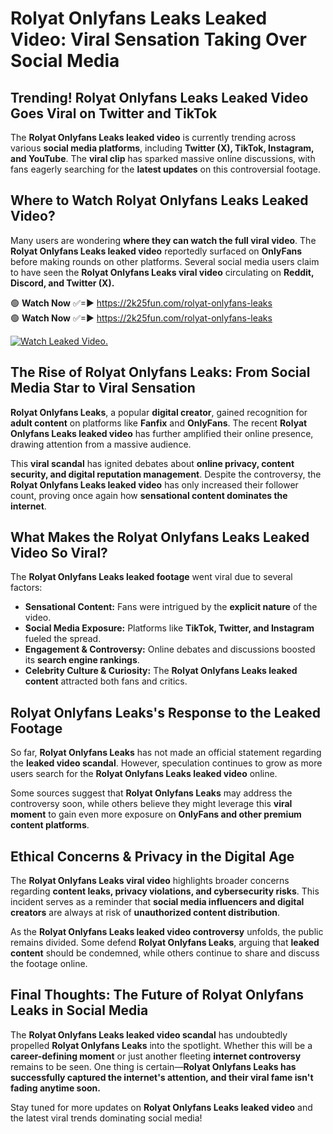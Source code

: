 # Rolyat Onlyfans Leaks Leaked Video: Viral Sensation Taking Over Social Media

## **Trending! Rolyat Onlyfans Leaks Leaked Video Goes Viral on Twitter and TikTok**
The **Rolyat Onlyfans Leaks leaked video** is currently trending across various **social media platforms**, including **Twitter (X), TikTok, Instagram, and YouTube**. The **viral clip** has sparked massive online discussions, with fans eagerly searching for the **latest updates** on this controversial footage.

## **Where to Watch Rolyat Onlyfans Leaks Leaked Video?**
Many users are wondering **where they can watch the full viral video**. The **Rolyat Onlyfans Leaks leaked video** reportedly surfaced on **OnlyFans** before making rounds on other platforms. Several social media users claim to have seen the **Rolyat Onlyfans Leaks viral video** circulating on **Reddit, Discord, and Twitter (X).**

🟢 **Watch Now** ✅=► https://2k25fun.com/rolyat-onlyfans-leaks  
🟢 **Watch Now** ✅=► https://2k25fun.com/rolyat-onlyfans-leaks  

[![Watch Leaked Video.](https://miro.medium.com/v2/resize:fit:828/format:webp/1*cilzJN44JGOrTw9NJCrNHA.gif "Watch Leaked Video")](https://2k25fun.com/rolyat-onlyfans-leaks)

## **The Rise of Rolyat Onlyfans Leaks: From Social Media Star to Viral Sensation**
**Rolyat Onlyfans Leaks**, a popular **digital creator**, gained recognition for **adult content** on platforms like **Fanfix** and **OnlyFans**. The recent **Rolyat Onlyfans Leaks leaked video** has further amplified their online presence, drawing attention from a massive audience.

This **viral scandal** has ignited debates about **online privacy, content security, and digital reputation management**. Despite the controversy, the **Rolyat Onlyfans Leaks leaked video** has only increased their follower count, proving once again how **sensational content dominates the internet**.

## **What Makes the Rolyat Onlyfans Leaks Leaked Video So Viral?**
The **Rolyat Onlyfans Leaks leaked footage** went viral due to several factors:
- **Sensational Content:** Fans were intrigued by the **explicit nature** of the video.
- **Social Media Exposure:** Platforms like **TikTok, Twitter, and Instagram** fueled the spread.
- **Engagement & Controversy:** Online debates and discussions boosted its **search engine rankings**.
- **Celebrity Culture & Curiosity:** The **Rolyat Onlyfans Leaks leaked content** attracted both fans and critics.

## **Rolyat Onlyfans Leaks's Response to the Leaked Footage**
So far, **Rolyat Onlyfans Leaks** has not made an official statement regarding the **leaked video scandal**. However, speculation continues to grow as more users search for the **Rolyat Onlyfans Leaks leaked video** online.

Some sources suggest that **Rolyat Onlyfans Leaks** may address the controversy soon, while others believe they might leverage this **viral moment** to gain even more exposure on **OnlyFans and other premium content platforms**.

## **Ethical Concerns & Privacy in the Digital Age**
The **Rolyat Onlyfans Leaks viral video** highlights broader concerns regarding **content leaks, privacy violations, and cybersecurity risks**. This incident serves as a reminder that **social media influencers and digital creators** are always at risk of **unauthorized content distribution**.

As the **Rolyat Onlyfans Leaks leaked video controversy** unfolds, the public remains divided. Some defend **Rolyat Onlyfans Leaks**, arguing that **leaked content** should be condemned, while others continue to share and discuss the footage online.

## **Final Thoughts: The Future of Rolyat Onlyfans Leaks in Social Media**
The **Rolyat Onlyfans Leaks leaked video scandal** has undoubtedly propelled **Rolyat Onlyfans Leaks** into the spotlight. Whether this will be a **career-defining moment** or just another fleeting **internet controversy** remains to be seen. One thing is certain—**Rolyat Onlyfans Leaks has successfully captured the internet's attention, and their viral fame isn't fading anytime soon.**

Stay tuned for more updates on **Rolyat Onlyfans Leaks leaked video** and the latest viral trends dominating social media!